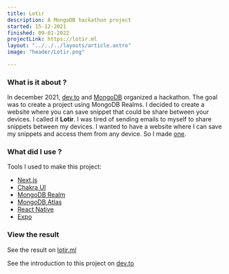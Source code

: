 ```yaml
---
title: Lotir
description: A MongoDB hackathon project
started: 15-12-2021
finished: 09-01-2022
projectLink: https://lotir.ml
layout: "../../../layouts/article.astro"
image: "header/Lotir.png"

---
```


###  What is it about ?

In december 2021, [dev.to](https://dev.to) and [MongoDB](https://mongodb.com) organized a hackathon. The goal was to create a project using MongoDB Realms. I decided to create a website where you can save snippet that could be share between your devices. I called it **Lotir**.
I was tired of sending emails to myself to share snippets between my devices. I wanted to have a website where I can save my snippets and access them from any device. So I made [one](https://lotir.ml).

### What did I use ?

Tools I used to make this project:

 - [Next.js](https://nextjs.org/)
 - [Chakra UI](https://chakra-ui.com/)
 - [MongoDB Realm](https://www.mongodb.com/realm)
 - [MongoDB Atlas](https://www.mongodb.com/cloud/atlas)
 - [React Native](https://reactnative.dev/)
 - [Expo](https://expo.dev/)


### View the result

See the result on [lotir.ml](https://lotir.ml)

See the introduction to this project on [dev.to](https://dev.to/julien41/lotir-share-link-and-images-between-your-phone-and-your-computer-5d36)
